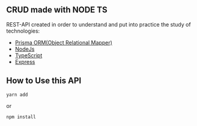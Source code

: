 ## CRUD made with NODE TS

REST-API created in order to understand and put into practice the study of technologies:

* [Prisma ORM(Object Relational Mapper)](https://www.prisma.io/docs/getting-started) 
* [NodeJs](https://nodejs.org/en/docs/guides/getting-started-guide)
* [TypeScript](https://www.typescriptlang.org/docs/handbook/typescript-from-scratch.html)
* [Express](https://expressjs.com/pt-br/guide/writing-middleware.html)


## How to Use this API

```
yarn add 
```
or
```
npm install
```
